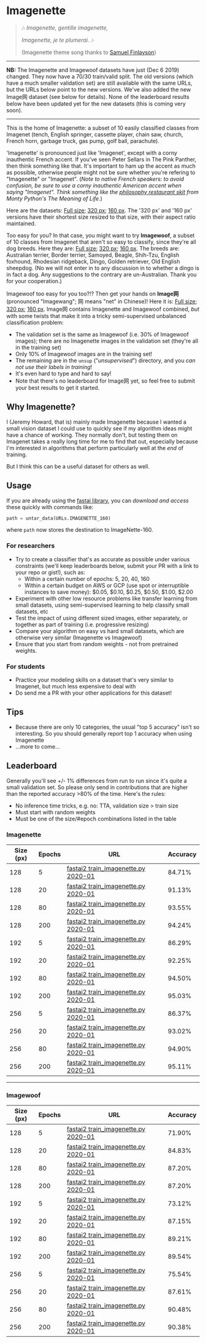 # Imagenette

> 🎶 *Imagenette, gentille imagenette,*
>
> *Imagenette, je te plumerai.* 🎶
>
> (Imagenette theme song thanks to [Samuel Finlayson](https://twitter.com/IAmSamFin/status/1103737947004854272))

----

**NB:** The Imagenette and Imagewoof datasets have just (Dec 6 2019) changed. They now have a 70/30 train/valid split. The old versions (which have a much smaller validation set) are still available with the same URLs, but the URLs below point to the new versions. We've also added the new Image网 dataset (see below for details). None of the leaderboard results below have been updated yet for the new datasets (this is coming very soon).

----

This is the home of Imagenette: a subset of 10 easily classified classes from Imagenet (tench, English springer, cassette player, chain saw, church, French horn, garbage truck, gas pump, golf ball, parachute).

'Imagenette' is pronounced just like 'Imagenet', except with a corny inauthentic French accent. If you've seen Peter Sellars in The Pink Panther, then think something like that. It's important to ham up the accent as much as possible, otherwise people might not be sure whether you're refering to "Imagenette" or "Imagenet". (*Note to native French speakers: to avoid confusion, be sure to use a corny inauthentic American accent when saying "Imagenet". Think something like the [philosophy restaurant skit](https://www.youtube.com/watch?v=oa0bCzwSNA0) from Monty Python's The Meaning of Life.*)

Here are the datasets: [Full size](https://s3.amazonaws.com/fast-ai-imageclas/imagenette2.tgz); [320 px](https://s3.amazonaws.com/fast-ai-imageclas/imagenette2-320.tgz); [160 px](https://s3.amazonaws.com/fast-ai-imageclas/imagenette2-160.tgz). The '320 px' and '160 px' versions have their shortest size resized to that size, with their aspect ratio maintained.

Too easy for you? In that case, you might want to try **Imagewoof**, a subset of 10 classes from Imagenet that aren't so easy to classify, since they're all dog breeds. Here they are: [Full size](https://s3.amazonaws.com/fast-ai-imageclas/imagewoof2.tgz); [320 px](https://s3.amazonaws.com/fast-ai-imageclas/imagewoof2-320.tgz); [160 px](https://s3.amazonaws.com/fast-ai-imageclas/imagewoof2-160.tgz). The breeds are: Australian terrier, Border terrier, Samoyed, Beagle, Shih-Tzu, English foxhound, Rhodesian ridgeback, Dingo, Golden retriever, Old English sheepdog. (No we will not enter in to any discussion in to whether a dingo is in fact a dog. Any suggestions to the contrary are un-Australian. Thank you for your cooperation.)

Imagewoof too easy for you too?!? Then get your hands on **Image网** (pronounced "Imagewang"; 网 means "net" in Chinese)! Here it is: [Full size](https://s3.amazonaws.com/fast-ai-imageclas/imagewang.tgz); [320 px](https://s3.amazonaws.com/fast-ai-imageclas/imagewang-320.tgz); [160 px](https://s3.amazonaws.com/fast-ai-imageclas/imagewang-160.tgz). Image网 contains Imagenette and Imagewoof combined, *but* with some twists that make it into a tricky semi-supervised unbalanced classification problem:

- The validation set is the same as Imagewoof (i.e. 30% of Imagewoof images); there are no Imagenette images in the validation set (they're all in the training set)
- Only 10% of Imagewoof images are in the training set!
- The remaining are in the `unsup` ("*unsupervised*") directory, and you *can not use their labels in training*!
- It's even hard to type and hard to say!
- Note that there's no leaderboard for Image网 yet, so feel free to submit your best results to get it started.

## Why Imagenette?

I (Jeremy Howard, that is) mainly made Imagenette because I wanted a small vision dataset I could use to quickly see if my algorithm ideas might have a chance of working. They normally don't, but testing them on Imagenet takes a really long time for me to find that out, especially because I'm interested in algorithms that perform particularly well at the *end* of training.

But I think this can be a useful dataset for others as well.

## Usage

If you are already using the [fastai library](https://docs.fast.ai), you can _download and access_ these quickly with commands like:
```python
path = untar_data(URLs.IMAGENETTE_160)
```
where `path` now stores the destination to ImageNette-160.  

### For researchers

- Try to create a classifier that's as accurate as possible under various constraints (we'll keep leaderboards below, submit your PR with a link to your repo or gist!), such as:
  - Within a certain number of epochs: 5, 20, 40, 160
  - Within a certain budget on AWS or GCP (use spot or interruptible instances to save money): $0.05, $0.10, $0.25, $0.50, $1.00, $2.00
- Experiment with other low resource problems like transfer learning from small datasets, using semi-supervised learning to help classify small datasets, etc
- Test the impact of using different sized images, either separately, or together as part of training (i.e. progressive resizing)
- Compare your algorithm on easy vs hard small datasets, which are otherwise very similar (Imagenette vs Imagewoof)
- Ensure that you start from random weights - not from pretrained weights.

### For students

- Practice your modeling skills on a dataset that's very similar to Imagenet, but much less expensive to deal with
- Do send me a PR with your other applications for this dataset!

## Tips

- Because there are only 10 categories, the usual "top 5 accuracy" isn't so interesting. So you should generally report top 1 accuracy when using Imagenette
- ...more to come...

## Leaderboard

Generally you'll see +/- 1% differences from run to run since it's quite a small validation set. So please only send in contributions that are higher than the reported accuracy >80% of the time. Here's the rules:

- No inference time tricks, e.g. no: TTA, validation size > train size
- Must start with random weights
- Must be one of the size/#epoch combinations listed in the table

### Imagenette

| Size (px) | Epochs | URL | Accuracy |
|--|--|--|--|
|128|5|[fastai2 train_imagenette.py 2020-01](https://github.com/fastai/imagenette/blob/master/2020-01-train.md)|84.71%|
|128|20|[fastai2 train_imagenette.py 2020-01](https://github.com/fastai/imagenette/blob/master/2020-01-train.md)|91.13%|
|128|80|[fastai2 train_imagenette.py 2020-01](https://github.com/fastai/imagenette/blob/master/2020-01-train.md)|93.55%|
|128|200|[fastai2 train_imagenette.py 2020-01](https://github.com/fastai/imagenette/blob/master/2020-01-train.md)|94.24%|
|192|5|[fastai2 train_imagenette.py 2020-01](https://github.com/fastai/imagenette/blob/master/2020-01-train.md)|86.29%|
|192|20|[fastai2 train_imagenette.py 2020-01](https://github.com/fastai/imagenette/blob/master/2020-01-train.md)|92.25%|
|192|80|[fastai2 train_imagenette.py 2020-01](https://github.com/fastai/imagenette/blob/master/2020-01-train.md)|94.50%|
|192|200|[fastai2 train_imagenette.py 2020-01](https://github.com/fastai/imagenette/blob/master/2020-01-train.md)|95.03%|
|256|5|[fastai2 train_imagenette.py 2020-01](https://github.com/fastai/imagenette/blob/master/2020-01-train.md)|86.37%|
|256|20|[fastai2 train_imagenette.py 2020-01](https://github.com/fastai/imagenette/blob/master/2020-01-train.md)|93.02%|
|256|80|[fastai2 train_imagenette.py 2020-01](https://github.com/fastai/imagenette/blob/master/2020-01-train.md)|94.90%|
|256|200|[fastai2 train_imagenette.py 2020-01](https://github.com/fastai/imagenette/blob/master/2020-01-train.md)|95.11%|

----

### Imagewoof

| Size (px) | Epochs | URL | Accuracy |
|--|--|--|--|
|128|5|[fastai2 train_imagenette.py 2020-01](https://github.com/fastai/imagenette/blob/master/2020-01-train.md)|71.90%|
|128|20|[fastai2 train_imagenette.py 2020-01](https://github.com/fastai/imagenette/blob/master/2020-01-train.md)|84.83%|
|128|80|[fastai2 train_imagenette.py 2020-01](https://github.com/fastai/imagenette/blob/master/2020-01-train.md)|87.20%|
|128|200|[fastai2 train_imagenette.py 2020-01](https://github.com/fastai/imagenette/blob/master/2020-01-train.md)|87.20%|
|192|5|[fastai2 train_imagenette.py 2020-01](https://github.com/fastai/imagenette/blob/master/2020-01-train.md)|73.12%|
|192|20|[fastai2 train_imagenette.py 2020-01](https://github.com/fastai/imagenette/blob/master/2020-01-train.md)|87.15%|
|192|80|[fastai2 train_imagenette.py 2020-01](https://github.com/fastai/imagenette/blob/master/2020-01-train.md)|89.21%|
|192|200|[fastai2 train_imagenette.py 2020-01](https://github.com/fastai/imagenette/blob/master/2020-01-train.md)|89.54%|
|256|5|[fastai2 train_imagenette.py 2020-01](https://github.com/fastai/imagenette/blob/master/2020-01-train.md)|75.54%|
|256|20|[fastai2 train_imagenette.py 2020-01](https://github.com/fastai/imagenette/blob/master/2020-01-train.md)|87.61%|
|256|80|[fastai2 train_imagenette.py 2020-01](https://github.com/fastai/imagenette/blob/master/2020-01-train.md)|90.48%|
|256|200|[fastai2 train_imagenette.py 2020-01](https://github.com/fastai/imagenette/blob/master/2020-01-train.md)|90.38%|
